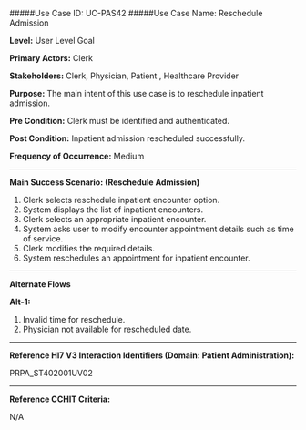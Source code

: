 #####Use Case ID: UC-PAS42
#####Use Case Name: Reschedule Admission

**Level:**                     User Level Goal

**Primary Actors:**            Clerk

**Stakeholders:**              Clerk, Physician, Patient , Healthcare Provider

**Purpose:**                   The main intent of this use case is to reschedule inpatient admission.

**Pre Condition:**             Clerk must be identified and authenticated.

**Post Condition:**            Inpatient admission rescheduled successfully.

**Frequency of Occurrence:**   Medium
__________________________________________________________
**Main Success Scenario: (Reschedule Admission)**

1. Clerk selects reschedule inpatient encounter option.
2. System displays the list of inpatient encounters.
3. Clerk selects an appropriate inpatient encounter.
4. System asks user to modify encounter appointment details such as time of service.
5. Clerk modifies the required details.
6. System reschedules an appointment for inpatient encounter.

_______________________________________________________________________________
**Alternate Flows** 

**Alt-1:**

1. Invalid time for reschedule.
2. Physician not available for rescheduled date.

________________________________________________________________________
**Reference Hl7 V3 Interaction Identifiers (Domain: Patient Administration):**

PRPA_ST402001UV02
_______________________________________________________________
**Reference CCHIT Criteria:**

N/A




